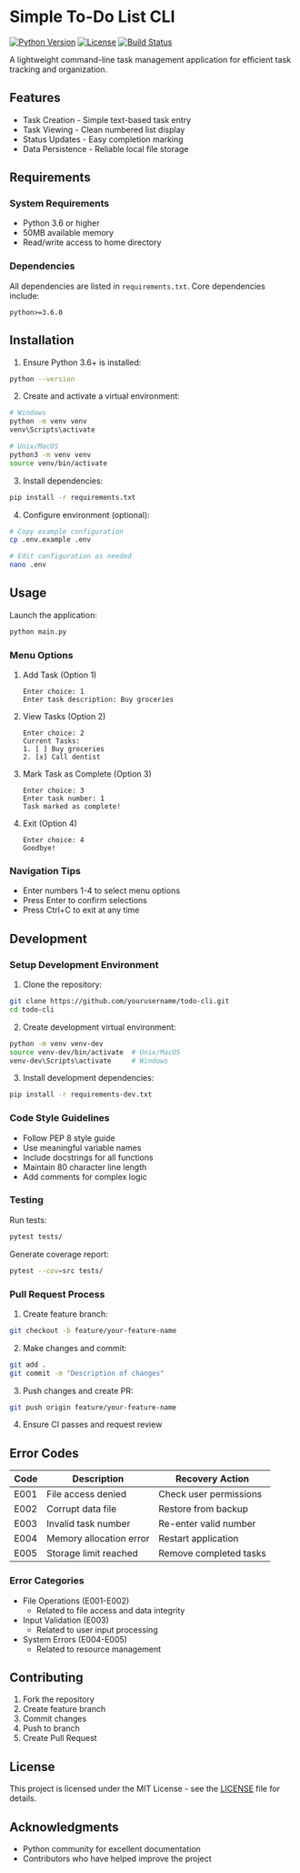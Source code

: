 # Simple To-Do List CLI

[![Python Version](https://img.shields.io/badge/python-3.6%2B-blue.svg)](https://www.python.org/downloads/)
[![License](https://img.shields.io/badge/license-MIT-green.svg)](LICENSE)
[![Build Status](https://img.shields.io/badge/build-passing-brightgreen.svg)](https://github.com/yourusername/todo-cli/actions)

A lightweight command-line task management application for efficient task tracking and organization.

## Features

- Task Creation - Simple text-based task entry
- Task Viewing - Clean numbered list display
- Status Updates - Easy completion marking
- Data Persistence - Reliable local file storage

## Requirements

### System Requirements
- Python 3.6 or higher
- 50MB available memory
- Read/write access to home directory

### Dependencies
All dependencies are listed in `requirements.txt`. Core dependencies include:
```
python>=3.6.0
```

## Installation

1. Ensure Python 3.6+ is installed:
```bash
python --version
```

2. Create and activate a virtual environment:
```bash
# Windows
python -m venv venv
venv\Scripts\activate

# Unix/MacOS
python3 -m venv venv
source venv/bin/activate
```

3. Install dependencies:
```bash
pip install -r requirements.txt
```

4. Configure environment (optional):
```bash
# Copy example configuration
cp .env.example .env

# Edit configuration as needed
nano .env
```

## Usage

Launch the application:
```bash
python main.py
```

### Menu Options

1. Add Task (Option 1)
   ```
   Enter choice: 1
   Enter task description: Buy groceries
   ```

2. View Tasks (Option 2)
   ```
   Enter choice: 2
   Current Tasks:
   1. [ ] Buy groceries
   2. [x] Call dentist
   ```

3. Mark Task as Complete (Option 3)
   ```
   Enter choice: 3
   Enter task number: 1
   Task marked as complete!
   ```

4. Exit (Option 4)
   ```
   Enter choice: 4
   Goodbye!
   ```

### Navigation Tips
- Enter numbers 1-4 to select menu options
- Press Enter to confirm selections
- Press Ctrl+C to exit at any time

## Development

### Setup Development Environment

1. Clone the repository:
```bash
git clone https://github.com/yourusername/todo-cli.git
cd todo-cli
```

2. Create development virtual environment:
```bash
python -m venv venv-dev
source venv-dev/bin/activate  # Unix/MacOS
venv-dev\Scripts\activate     # Windows
```

3. Install development dependencies:
```bash
pip install -r requirements-dev.txt
```

### Code Style Guidelines

- Follow PEP 8 style guide
- Use meaningful variable names
- Include docstrings for all functions
- Maintain 80 character line length
- Add comments for complex logic

### Testing

Run tests:
```bash
pytest tests/
```

Generate coverage report:
```bash
pytest --cov=src tests/
```

### Pull Request Process

1. Create feature branch:
```bash
git checkout -b feature/your-feature-name
```

2. Make changes and commit:
```bash
git add .
git commit -m "Description of changes"
```

3. Push changes and create PR:
```bash
git push origin feature/your-feature-name
```

4. Ensure CI passes and request review

## Error Codes

| Code | Description | Recovery Action |
|------|-------------|----------------|
| E001 | File access denied | Check user permissions |
| E002 | Corrupt data file | Restore from backup |
| E003 | Invalid task number | Re-enter valid number |
| E004 | Memory allocation error | Restart application |
| E005 | Storage limit reached | Remove completed tasks |

### Error Categories

- File Operations (E001-E002)
  - Related to file access and data integrity
- Input Validation (E003)
  - Related to user input processing
- System Errors (E004-E005)
  - Related to resource management

## Contributing

1. Fork the repository
2. Create feature branch
3. Commit changes
4. Push to branch
5. Create Pull Request

## License

This project is licensed under the MIT License - see the [LICENSE](LICENSE) file for details.

## Acknowledgments

- Python community for excellent documentation
- Contributors who have helped improve the project